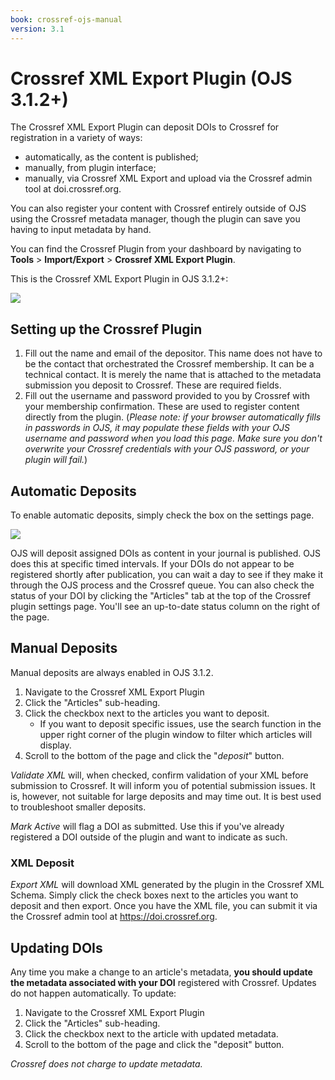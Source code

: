```yaml
---
book: crossref-ojs-manual
version: 3.1
---
```


# Crossref XML Export Plugin (OJS 3.1.2+)

The Crossref XML Export Plugin  can deposit DOIs to Crossref for registration in a variety of ways:

- automatically, as the content is published;
- manually, from plugin interface;
- manually, via Crossref XML Export and upload via the Crossref admin tool at doi.crossref.org.

You can also register your content with Crossref entirely outside of OJS using the Crossref metadata manager, though the plugin can save you having to input metadata by hand.

You can find the Crossref Plugin from your dashboard by navigating to **Tools** > **Import/Export** > **Crossref XML Export Plugin**.

This is the Crossref XML Export Plugin in OJS 3.1.2+:

![](./assets/autoDeposit-01.png)

## Setting up the Crossref Plugin

1. Fill out the name and email of the depositor. This name does not have to be the contact that orchestrated the Crossref membership. It can be a technical contact. It is merely the name that is attached to the metadata submission you deposit to Crossref. These are required fields.
2. Fill out the username and password provided to you by Crossref with your membership confirmation. These are used to register content directly from the plugin. (_Please note: if your browser automatically fills in passwords in OJS, it may populate these fields with your OJS username and password when you load this page. Make sure you don't overwrite your Crossref credentials with your OJS password, or your plugin will fail._)

## Automatic Deposits

To enable automatic deposits, simply check the box on the settings page.

![](./assets/autoDeposit-02.png)

OJS will deposit assigned DOIs as content in your journal is published. OJS does this at specific timed intervals. If your DOIs do not appear to be registered shortly after publication, you can wait a day to see if they make it through the OJS process and the Crossref queue. You can also check the status of your DOI by clicking the "Articles" tab at the top of the Crossref plugin settings page. You'll see an up-to-date status column on the right of the page.

## Manual Deposits

Manual deposits are always enabled in OJS 3.1.2.

1. Navigate to the Crossref XML Export Plugin
2. Click the "Articles" sub-heading.
3. Click the checkbox next to the articles you want to deposit.
    - If you want to deposit specific issues, use the search function in the upper right corner of the plugin window to filter which articles will display.
4. Scroll to the bottom of the page and click the "*deposit*" button.

*Validate XML* will, when checked, confirm validation of your XML before submission to Crossref. It will inform you of potential submission issues. It is, however, not suitable for large deposits and may time out. It is best used to troubleshoot smaller deposits.

*Mark Active* will flag a DOI as submitted. Use this if you've already registered a DOI outside of the plugin and want to indicate as such.

### XML Deposit

*Export XML* will download XML generated by the plugin in the Crossref XML Schema. Simply click the check boxes next to the articles you want to deposit and then export. Once you have the XML file, you can submit it via the Crossref admin tool at https://doi.crossref.org.

## Updating DOIs

Any time you make a change to an article's metadata, **you should update the metadata associated with your DOI** registered with Crossref. Updates do not happen automatically. To update:

1. Navigate to the Crossref XML Export Plugin
2. Click the "Articles" sub-heading.
3. Click the checkbox next to the article with updated metadata.
4. Scroll to the bottom of the page and click the "deposit" button.

_Crossref does not charge to update metadata._
